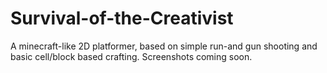 # Survival-of-the-Creativist
A minecraft-like 2D platformer, based on simple run-and gun shooting and basic cell/block based crafting. Screenshots coming soon.
